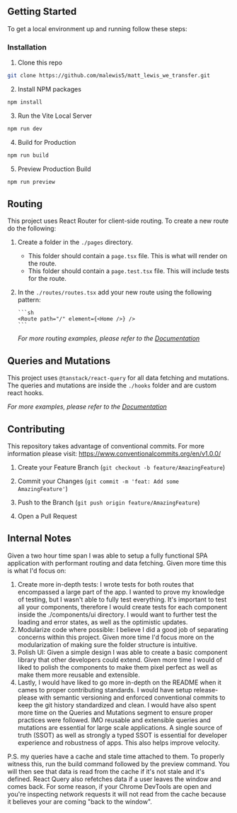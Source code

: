 ## Getting Started

To get a local environment up and running follow these steps:

### Installation

1. Clone this repo

```sh
git clone https://github.com/malewis5/matt_lewis_we_transfer.git
```

2. Install NPM packages

```sh
npm install
```

3. Run the Vite Local Server

```sh
npm run dev
```

4. Build for Production

```sh
npm run build
```

5. Preview Production Build

```sh
npm run preview
```

<!-- USAGE EXAMPLES -->

## Routing

This project uses React Router for client-side routing. To create a new route do the following:

1.  Create a folder in the `./pages` directory.
    - This folder should contain a `page.tsx` file. This is what will render on the route.
    - This folder should contain a `page.test.tsx` file. This will include tests for the route.
2.  In the `./routes/routes.tsx` add your new route using the following pattern:

        ```sh
        <Route path="/" element={<Home />} />
        ```

    _For more routing examples, please refer to the [Documentation](https://reactrouter.com/en/main)_

## Queries and Mutations

This project uses `@tanstack/react-query` for all data fetching and mutations. The queries and mutations are inside the `./hooks` folder and are custom react hooks.

_For more examples, please refer to the [Documentation](https://tanstack.com/query/latest/docs/react/overview)_

<!-- CONTRIBUTING -->

## Contributing

This repository takes advantage of conventional commits. For more information please visit: https://www.conventionalcommits.org/en/v1.0.0/

1. Create your Feature Branch (`git checkout -b feature/AmazingFeature`)

2. Commit your Changes (`git commit -m 'feat: Add some AmazingFeature'`)

3. Push to the Branch (`git push origin feature/AmazingFeature`)

4. Open a Pull Request

## Internal Notes

Given a two hour time span I was able to setup a fully functional SPA application with performant routing and data fetching. Given more time this is what I'd focus on:

1. Create more in-depth tests: I wrote tests for both routes that encompassed a large part of the app. I wanted to prove my knowledge of testing, but I wasn't able to fully test everything. It's important to test all your components, therefore I would create tests for each component inside the ./components/ui directory. I would want to further test the loading and error states, as well as the optimistic updates.
2. Modularize code where possible: I believe I did a good job of separating concerns within this project. Given more time I'd focus more on the modularization of making sure the folder structure is intuitive.
3. Polish UI: Given a simple design I was able to create a basic component library that other developers could extend. Given more time I would of liked to polish the components to make them pixel perfect as well as make them more reusable and extensible.
4. Lastly, I would have liked to go more in-depth on the README when it cames to proper contributing standards. I would have setup release-please with semantic versioning and enforced conventional commits to keep the git history standardized and clean. I would have also spent more time on the Queries and Mutations segment to ensure proper practices were followed. IMO reusable and extensible queries and mutations are essential for large scale applications. A single source of truth (SSOT) as well as strongly a typed SSOT is essential for developer experience and robustness of apps. This also helps improve velocity.

P.S. my queries have a cache and stale time attached to them. To properly witness this, run the build command followed by the preview command. You will then see that data is read from the cache if it's not stale and it's defined. React Query also refetches data if a user leaves the window and comes back. For some reason, if your Chrome DevTools are open and you're inspecting network requests it will not read from the cache because it believes your are coming "back to the window".
